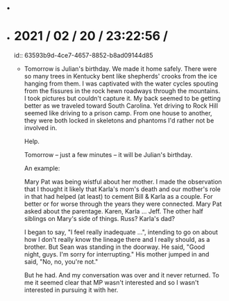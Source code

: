 -
- # 2021 / 02 / 20 / 23:22:56 /
  id:: 63593b9d-4ce7-4657-8852-b8ad09144d85
	- Tomorrow is Julian's birthday. We made it home safely. There were so many trees in Kentucky bent like shepherds' crooks from the ice hanging from them. I was captivated with the water cycles spouting from the fissures in the rock hewn roadways through the mountains. I took pictures but couldn't capture it. My back seemed to be getting better as we traveled toward South Carolina. Yet driving to Rock Hill seemed like driving to a prison camp. From one house to another, they were both locked in skeletons and phantoms I'd rather not be involved in.
	  
	  Help.
	  
	  Tomorrow – just a few minutes – it will be Julian's birthday.
	  
	  An example:
	  
	  Mary Pat was being wistful about her mother. I made the observation that I thought it likely that Karla's mom's death and our mother's role in that had helped (at least) to cement Bill & Karla as a couple. For better or for worse through the years they were connected. Mary Pat asked about the parentage. Karen, Karla ... Jeff. The other half siblings on Mary's side of things. Russ? Karla's dad?
	  
	  I began to say, "I feel really inadequate ...", intending to go on about how I don't really know the lineage there and I really should, as a brother. But Sean was standing in the doorway. He said, "Good night, guys. I'm sorry for interrupting." His mother jumped in and said, "No, no, you're not."
	  
	  But he had. And my conversation was over and it never returned. To me it seemed clear that MP wasn't interested and so I wasn't interested in pursuing it with her.
	  
	  <!-- Exported from TiddlyWiki at 19:18, 22nd October 2022 -->
	  <!-- Exported from TiddlyWiki at 19:18, 22nd October 2022 -->